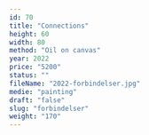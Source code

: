 ```yaml
---
id: 70
title: "Connections"
height: 60
width: 80
method: "Oil on canvas"
year: 2022
price: "5200"
status: ""
fileName: "2022-forbindelser.jpg"
medie: "painting"
draft: "false"
slug: "forbindelser"
weight: "170"
---
```

